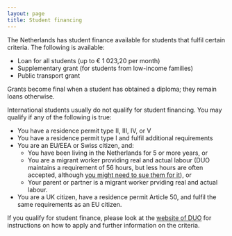 ```yaml
---
layout: page
title: Student financing
---
```


The Netherlands has student finance available for students that fulfil certain criteria. The following is available:

- Loan for all students (up to € 1 023,20 per month)
- Supplementary grant (for students from low-income families)
- Public transport grant

Grants become final when a student has obtained a diploma; they remain loans otherwise.

International students usually do not qualify for student financing. You may qualify if any of the following is true:

- You have a residence permit type II, III, IV, or V
- You have a residence permit type I and fulfil additional requirements
- You are an EU/EEA or Swiss citizen, and:
  - You have been living in the Netherlands for 5 or more years, or
  - You are a migrant worker providing real and actual labour (DUO maintains a requirement of 56 hours, but less hours are often accepted, although [you might need to sue them for it](https://nos-nl.translate.goog/artikel/2427842-meer-eu-studenten-hebben-mogelijk-recht-op-nederlandse-studiefinanciering?_x_tr_sl=nl&_x_tr_tl=en&_x_tr_hl=en&_x_tr_pto=wapp)), or
  - Your parent or partner is a migrant worker prviding real and actual labour.
- You are a UK citizen, have a residence permit Article 50, and fulfil the same requirements as an EU citizen.

If you qualify for student finance, please look at the [website of DUO](https://duo.nl/particulier/student-finance/) for instructions on how to apply and further information on the criteria.